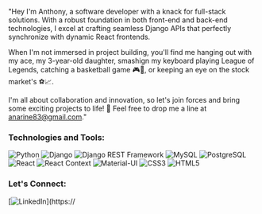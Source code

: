 "Hey I'm Anthony, a software developer with a knack for full-stack solutions. With a robust foundation in both front-end and back-end technologies, I excel at crafting seamless Django APIs that perfectly synchronize with dynamic React frontends. 

When I'm not immersed in project building, you'll find me hanging out with my ace, my 3-year-old daughter, smashign my keyboard playing League of Legends, catching a basketball game 🎮🏀, or keeping an eye on the stock market's ⚽📈.

I'm all about collaboration and innovation, so let's join forces and bring some exciting projects to life! 🚀 Feel free to drop me a line at anarine83@gmail.com."

### Technologies and Tools:

![Python](https://img.shields.io/badge/-Python-3776AB?style=flat-square&logo=python&logoColor=white)
![Django](https://img.shields.io/badge/-Django-092E20?style=flat-square&logo=django&logoColor=white)
![Django REST Framework](https://img.shields.io/badge/Django%20REST%20Framework-009688?style=flat-square&logo=django&logoColor=white)
![MySQL](https://img.shields.io/badge/-MySQL-4479A1?style=flat-square&logo=mysql&logoColor=white)
![PostgreSQL](https://img.shields.io/badge/-PostgreSQL-4169E1?style=flat-square&logo=postgresql&logoColor=white)
![React](https://img.shields.io/badge/-React-61DAFB?style=flat-square&logo=react&logoColor=black)
![React Context](https://img.shields.io/badge/React%20Context-61DAFB?style=flat-square&logo=react&logoColor=white)
![Material-UI](https://img.shields.io/badge/Material--UI-0081CB?style=flat-square&logo=material-ui&logoColor=white)
![CSS3](https://img.shields.io/badge/-CSS3-1572B6?style=flat-square&logo=css3&logoColor=white)
![HTML5](https://img.shields.io/badge/-HTML5-E34F26?style=flat-square&logo=html5&logoColor=white)

### Let's Connect:

[![LinkedIn](https://img.shields.io/badge/-LinkedIn-0077B5?style=flat-square&logo=linkedin&logoColor=white)](https://





<!---
anthonynarine/anthonynarine is a ✨ special ✨ repository because its `README.md` (this file) appears on your GitHub profile.
You can click the Preview link to take a look at your changes.
--->
